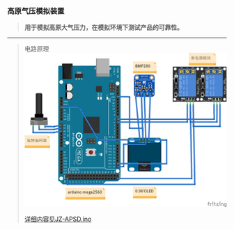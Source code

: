 ### 高原气压模拟装置
> __用于模拟高原大气压力，在模拟环境下测试产品的可靠性。__
---
> 电路原理
> ![ 电路原理](/APSD_bb.png)
>
> [详细内容见JZ-APSD.ino](/JZ-APSD.ino)
